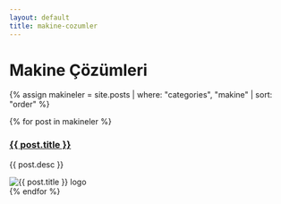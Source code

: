 ```yaml
---
layout: default
title: makine-cozumler
---
```


# Makine Çözümleri

{% assign makineler = site.posts | where: "categories", "makine" | sort: "order" %}

<div class="makine-listesi">
  {% for post in makineler %}
      <div class="machine-item">
        <div class="machine-description">
          <h3><a href="{{ post.url | relative_url }}">{{ post.title }}</a></h3>
          <p>{{ post.desc }}</p>
        </div>
        <div class="machine-logo">
          <img src="{{ post.logo | relative_url }}" alt="{{ post.title }} logo">
        </div>
      </div>
  {% endfor %}
</div>

